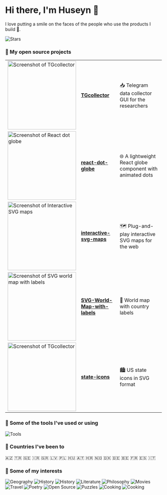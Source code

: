 # Hi there, I'm Huseyn 👋

I love putting a smile on the faces of the people who use the products I build 🙂.

![Stars](https://github-readme-stats.vercel.app/api?username=ahuseyn&hide=issues,prs,contribs,commits&hide_rank=true&show_icons=true&include_all_commits=true&hide_title=true&theme=dark)

### 📎 My open source projects

<table>
  <tr>
    <td><img src="https://github.com/user-attachments/assets/34041b15-6365-466b-8950-ede233dcf139" width="220" alt="Screenshot of TGcollector" /></td>
    <td><a href="https://github.com/ahuseyn/TGcollector"><b>TGcollector</b></a></td>
    <td>📥 Telegram data collector GUI for the researchers</td>
  </tr>
  <tr>
    <td><img src="https://github.com/user-attachments/assets/dcf6bc33-3ce7-4024-a7da-e47b2c47f3e7" width="220" alt="Screenshot of React dot globe" /></td>
    <td><a href="https://github.com/ahuseyn/react-dot-globe"><b>react-dot-globe</b></a></td>
    <td>🌐 A lightweight React globe component with animated dots</td>
  </tr>
  <tr>
    <td><img src="https://github.com/user-attachments/assets/bea8e078-8983-41fd-aa6a-8fcf07329d56" width="220" alt="Screenshot of Interactive SVG maps" /></td>
    <td><a href="https://github.com/ahuseyn/interactive-svg-maps"><b>interactive-svg-maps</b></a></td>
    <td>🗺️ Plug-and-play interactive SVG maps for the web</td>
  </tr>
  <tr>
    <td><img src="https://github.com/user-attachments/assets/e99948f5-c306-49d1-bdb5-06bb9c7bb19c" width="220" alt="Screenshot of SVG world map with labels" /></td>
    <td><a href="https://github.com/ahuseyn/SVG-World-Map-with-labels"><b>SVG-World-Map-with-labels</b></a></td>
    <td>🧭 World map with country labels</td>
  </tr>
  <tr>
    <td><img src="https://github.com/user-attachments/assets/94d06062-ad7b-46e4-9d98-aeae27c91f75" width="220" alt="Screenshot of TGcollector" /></td>
    <td><a href="https://github.com/ahuseyn/state-icons"><b>state-icons</b></a></td>
    <td>🏙️ US state icons in SVG format</td>
  </tr>
</table>

### 📎 Some of the tools I've used or using

![Tools](https://skillicons.dev/icons?i=js,ts,react,redux,nextjs,nodejs,wordpress,html,css,svg,threejs,apollo,aws,bitbucket,docker,express,figma,git,jest,mongodb,sass,npm,php,postman,sqlite,sequelize,tailwind,vite,yarn)

### 📎 Countries I've been to

🇦🇿 🇹🇷 🇬🇪 🇮🇷 🇬🇷 🇱🇻 🇵🇱 🇭🇺 🇦🇹 🇭🇷 🇳🇴 🇩🇰 🇩🇪 🇧🇪 🇫🇷 🇪🇸 🇮🇹

### 📎 Some of my interests

![Geography](https://img.shields.io/badge/🌍-Geography-blue)
![History](https://img.shields.io/badge/🏺-History-blue)
![History](https://img.shields.io/badge/🏛️-Architecture-blue)
![Literature](https://img.shields.io/badge/📚-Literature-blue)
![Philosophy](https://img.shields.io/badge/🧠-Philosophy-blue)
![Movies](https://img.shields.io/badge/🎬-Movies-blue)
![Travel](https://img.shields.io/badge/✈️-Travel-blue)
![Poetry](https://img.shields.io/badge/📝-Poetry-blue)
![Open Source](https://img.shields.io/badge/💾-Open%20Source-blue)
![Puzzles](https://img.shields.io/badge/🧩-Puzzles-blue)
![Cooking](https://img.shields.io/badge/🍳-Cooking-blue)
![Cooking](https://img.shields.io/badge/🪀-Yoyo-blue)
